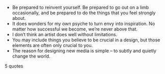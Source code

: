  - Be prepared to reinvent yourself. Be prepared to go out on a limb occasionally, and be prepared to do the things that you feel strongly about.
 - It does wonders for my own psyche to turn envy into inspiration. No matter how successful we become, we’re never above that.
 - I don’t think an artist does well without limitations.
 - You may include things you believe to be crucial in a design, but those elements are often only crucial to you.
 - The reason for designing new media is simple – to subtly and quietly change the world.

5 quotes